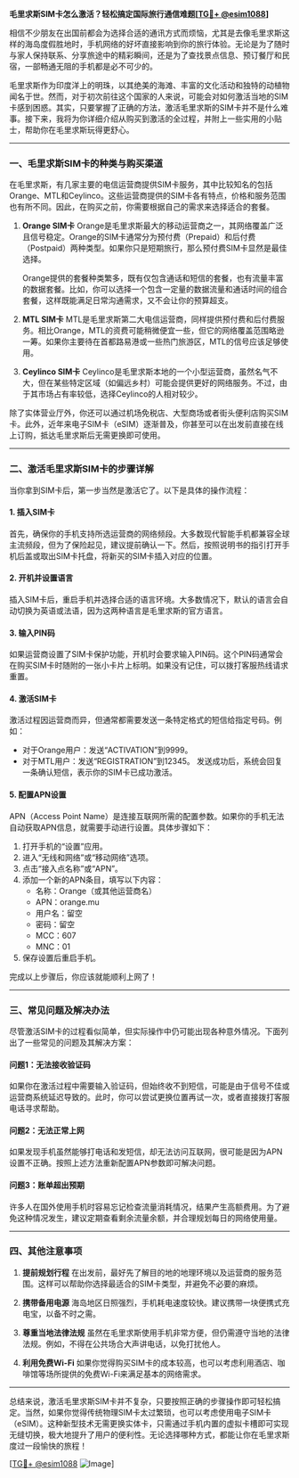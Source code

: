 **毛里求斯SIM卡怎么激活？轻松搞定国际旅行通信难题[[TG💪+ @esim1088](https://t.me/s/esim1088)]**

相信不少朋友在出国前都会为选择合适的通讯方式而烦恼，尤其是去像毛里求斯这样的海岛度假胜地时，手机网络的好坏直接影响到你的旅行体验。无论是为了随时与家人保持联系、分享旅途中的精彩瞬间，还是为了查找景点信息、预订餐厅和民宿，一部畅通无阻的手机都是必不可少的。

毛里求斯作为印度洋上的明珠，以其绝美的海滩、丰富的文化活动和独特的动植物闻名于世。然而，对于初次前往这个国家的人来说，可能会对如何激活当地的SIM卡感到困惑。其实，只要掌握了正确的方法，激活毛里求斯的SIM卡并不是什么难事。接下来，我将为你详细介绍从购买到激活的全过程，并附上一些实用的小贴士，帮助你在毛里求斯玩得更舒心。

---

### 一、毛里求斯SIM卡的种类与购买渠道

在毛里求斯，有几家主要的电信运营商提供SIM卡服务，其中比较知名的包括Orange、MTL和Ceylinco。这些运营商提供的SIM卡各有特点，价格和服务范围也有所不同。因此，在购买之前，你需要根据自己的需求来选择适合的套餐。

1. **Orange SIM卡**
   Orange是毛里求斯最大的移动运营商之一，其网络覆盖广泛且信号稳定。Orange的SIM卡通常分为预付费（Prepaid）和后付费（Postpaid）两种类型。如果你只是短期旅行，那么预付费SIM卡显然是最佳选择。
   
   Orange提供的套餐种类繁多，既有仅包含通话和短信的套餐，也有流量丰富的数据套餐。比如，你可以选择一个包含一定量的数据流量和通话时间的组合套餐，这样既能满足日常沟通需求，又不会让你的预算超支。

2. **MTL SIM卡**
   MTL是毛里求斯第二大电信运营商，同样提供预付费和后付费服务。相比Orange，MTL的资费可能稍微便宜一些，但它的网络覆盖范围略逊一筹。如果你主要待在首都路易港或一些热门旅游区，MTL的信号应该足够使用。

3. **Ceylinco SIM卡**
   Ceylinco是毛里求斯本地的一个小型运营商，虽然名气不大，但在某些特定区域（如偏远乡村）可能会提供更好的网络服务。不过，由于其市场占有率较低，选择Ceylinco的人相对较少。

除了实体营业厅外，你还可以通过机场免税店、大型商场或者街头便利店购买SIM卡。此外，近年来电子SIM卡（eSIM）逐渐普及，你甚至可以在出发前直接在线上订购，抵达毛里求斯后无需更换即可使用。

---

### 二、激活毛里求斯SIM卡的步骤详解

当你拿到SIM卡后，第一步当然是激活它了。以下是具体的操作流程：

#### 1. 插入SIM卡
首先，确保你的手机支持所选运营商的网络频段。大多数现代智能手机都兼容全球主流频段，但为了保险起见，建议提前确认一下。然后，按照说明书的指引打开手机后盖或取出SIM卡托盘，将新买的SIM卡插入对应的位置。

#### 2. 开机并设置语言
插入SIM卡后，重启手机并选择合适的语言环境。大多数情况下，默认的语言会自动切换为英语或法语，因为这两种语言是毛里求斯的官方语言。

#### 3. 输入PIN码
如果运营商设置了SIM卡保护功能，开机时会要求输入PIN码。这个PIN码通常会在购买SIM卡时随附的一张小卡片上标明。如果没有记住，可以拨打客服热线请求重置。

#### 4. 激活SIM卡
激活过程因运营商而异，但通常都需要发送一条特定格式的短信给指定号码。例如：
- 对于Orange用户：发送“ACTIVATION”到9999。
- 对于MTL用户：发送“REGISTRATION”到12345。
发送成功后，系统会回复一条确认短信，表示你的SIM卡已成功激活。

#### 5. 配置APN设置
APN（Access Point Name）是连接互联网所需的配置参数。如果你的手机无法自动获取APN信息，就需要手动进行设置。具体步骤如下：
1. 打开手机的“设置”应用。
2. 进入“无线和网络”或“移动网络”选项。
3. 点击“接入点名称”或“APN”。
4. 添加一个新的APN条目，填写以下内容：
   - 名称：Orange（或其他运营商名）
   - APN：orange.mu
   - 用户名：留空
   - 密码：留空
   - MCC：607
   - MNC：01
5. 保存设置后重启手机。

完成以上步骤后，你应该就能顺利上网了！

---

### 三、常见问题及解决办法

尽管激活SIM卡的过程看似简单，但实际操作中仍可能出现各种意外情况。下面列出了一些常见的问题及其解决方案：

#### 问题1：无法接收验证码
如果你在激活过程中需要输入验证码，但始终收不到短信，可能是由于信号不佳或运营商系统延迟导致的。此时，你可以尝试更换位置再试一次，或者直接拨打客服电话寻求帮助。

#### 问题2：无法正常上网
如果发现手机虽然能够打电话和发短信，却无法访问互联网，很可能是因为APN设置不正确。按照上述方法重新配置APN参数即可解决问题。

#### 问题3：账单超出预期
许多人在国外使用手机时容易忘记检查流量消耗情况，结果产生高额费用。为了避免这种情况发生，建议定期查看剩余流量余额，并合理规划每日的网络使用量。

---

### 四、其他注意事项

1. **提前规划行程**
   在出发前，最好先了解目的地的地理环境以及运营商的服务范围。这样可以帮助你选择最适合的SIM卡类型，并避免不必要的麻烦。

2. **携带备用电源**
   海岛地区日照强烈，手机耗电速度较快。建议携带一块便携式充电宝，以备不时之需。

3. **尊重当地法律法规**
   虽然在毛里求斯使用手机非常方便，但仍需遵守当地的法律法规。例如，不得在公共场合大声讲电话，以免打扰他人。

4. **利用免费Wi-Fi**
   如果你觉得购买SIM卡的成本较高，也可以考虑利用酒店、咖啡馆等场所提供的免费Wi-Fi来满足基本的网络需求。

---

总结来说，激活毛里求斯SIM卡并不复杂，只要按照正确的步骤操作即可轻松搞定。当然，如果你觉得传统物理SIM卡太过繁琐，也可以考虑使用电子SIM卡（eSIM）。这种新型技术无需更换实体卡，只需通过手机内置的虚拟卡槽即可实现无缝切换，极大地提升了用户的便利性。无论选择哪种方式，都能让你在毛里求斯度过一段愉快的旅程！

[[TG💪+ @esim1088](https://t.me/s/esim1088) ![Image](https://i.postimg.cc/4NQfJmqS/Snipaste-2025-05-13-00-14-12.png)]